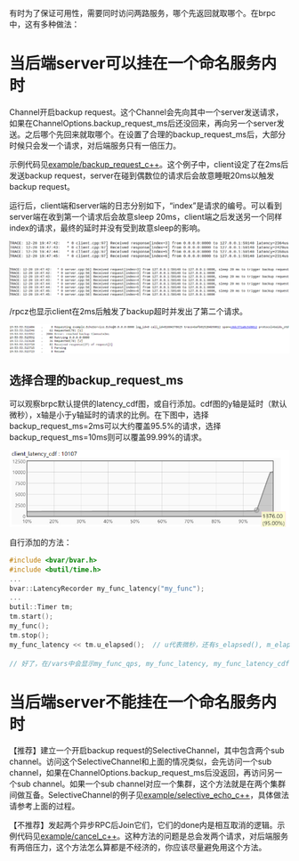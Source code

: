 有时为了保证可用性，需要同时访问两路服务，哪个先返回就取哪个。在brpc中，这有多种做法：

# 当后端server可以挂在一个命名服务内时

Channel开启backup request。这个Channel会先向其中一个server发送请求，如果在ChannelOptions.backup_request_ms后还没回来，再向另一个server发送。之后哪个先回来就取哪个。在设置了合理的backup_request_ms后，大部分时候只会发一个请求，对后端服务只有一倍压力。

示例代码见[example/backup_request_c++](https://github.com/apache/brpc/blob/master/example/backup_request_c++)。这个例子中，client设定了在2ms后发送backup request，server在碰到偶数位的请求后会故意睡眠20ms以触发backup request。

运行后，client端和server端的日志分别如下，“index”是请求的编号。可以看到server端在收到第一个请求后会故意sleep 20ms，client端之后发送另一个同样index的请求，最终的延时并没有受到故意sleep的影响。

![img](../images/backup_request_1.png)

![img](../images/backup_request_2.png)

/rpcz也显示client在2ms后触发了backup超时并发出了第二个请求。

![img](../images/backup_request_3.png)

## 选择合理的backup_request_ms

可以观察brpc默认提供的latency_cdf图，或自行添加。cdf图的y轴是延时（默认微秒），x轴是小于y轴延时的请求的比例。在下图中，选择backup_request_ms=2ms可以大约覆盖95.5%的请求，选择backup_request_ms=10ms则可以覆盖99.99%的请求。

![img](../images/backup_request_4.png)

自行添加的方法：

```c++
#include <bvar/bvar.h>
#include <butil/time.h>
...
bvar::LatencyRecorder my_func_latency("my_func");
...
butil::Timer tm;
tm.start();
my_func();
tm.stop();
my_func_latency << tm.u_elapsed();  // u代表微秒，还有s_elapsed(), m_elapsed(), n_elapsed()分别对应秒，毫秒，纳秒。
 
// 好了，在/vars中会显示my_func_qps, my_func_latency, my_func_latency_cdf等很多计数器。
```

# 当后端server不能挂在一个命名服务内时

【推荐】建立一个开启backup request的SelectiveChannel，其中包含两个sub channel。访问这个SelectiveChannel和上面的情况类似，会先访问一个sub channel，如果在ChannelOptions.backup_request_ms后没返回，再访问另一个sub channel。如果一个sub channel对应一个集群，这个方法就是在两个集群间做互备。SelectiveChannel的例子见[example/selective_echo_c++](https://github.com/apache/brpc/tree/master/example/selective_echo_c++)，具体做法请参考上面的过程。

【不推荐】发起两个异步RPC后Join它们，它们的done内是相互取消的逻辑。示例代码见[example/cancel_c++](https://github.com/apache/brpc/tree/master/example/cancel_c++)。这种方法的问题是总会发两个请求，对后端服务有两倍压力，这个方法怎么算都是不经济的，你应该尽量避免用这个方法。
